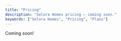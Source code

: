 ```yaml
---
title: "Pricing"
description: "Selora Homes pricing — coming soon."
keywords: ["Selora Homes", "Pricing", "Plans"]
---
```


<span class="text-4xl">Coming soon!</span>

